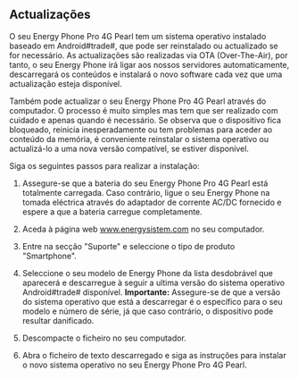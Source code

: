## Actualizações

O seu Energy Phone Pro 4G Pearl tem um sistema operativo instalado baseado em Android#trade#, que pode ser reinstalado ou actualizado se for necessário. As actualizações são realizadas via OTA (Over-The-Air), por tanto, o seu Energy Phone irá ligar aos nossos servidores automaticamente, descarregará os conteúdos e instalará o novo software cada vez que uma actualização esteja disponível.

Também pode actualizar o seu Energy Phone Pro 4G Pearl através do computador. O processo é muito simples mas tem que ser realizado com cuidado e apenas quando é necessário. Se observa que o dispositivo fica bloqueado, reinicia inesperadamente ou tem problemas para aceder ao conteúdo da memória, é conveniente reinstalar o sistema operativo ou actualizá-lo a uma nova versão compatível, se estiver disponível.

Siga os seguintes passos para realizar a instalação:

1. Assegure-se que a bateria do seu Energy Phone Pro 4G Pearl está totalmente carregada. Caso contrário, ligue o seu Energy Phone na tomada eléctrica através do adaptador de corrente AC/DC fornecido e espere a que a bateria carregue completamente.

2. Aceda à página web www.energysistem.com no seu computador.

3. Entre na secção "Suporte" e seleccione o tipo de produto "Smartphone".

4. Seleccione o seu modelo de Energy Phone da lista desdobrável que aparecerá e descarregue à seguir a ultima versão do sistema operativo Android#trade# disponível. **Importante:** Assegure-se de que a versão do sistema operativo que está a descarregar é o específico para o seu modelo e número de série, já que caso contrário, o dispositivo pode resultar danificado.

5. Descompacte o ficheiro no seu computador.

6. Abra o ficheiro de texto descarregado e siga as instruções para instalar o novo sistema operativo no seu Energy Phone Pro 4G Pearl.

